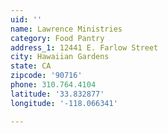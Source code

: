 ```yaml
---
uid: ''
name: Lawrence Ministries
category: Food Pantry
address_1: 12441 E. Farlow Street
city: Hawaiian Gardens
state: CA
zipcode: '90716'
phone: 310.764.4104
latitude: '33.832877'
longitude: '-118.066341'

---
```

